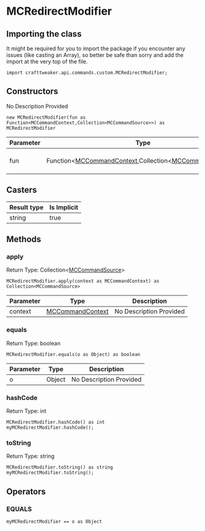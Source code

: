 # MCRedirectModifier

## Importing the class

It might be required for you to import the package if you encounter any issues (like casting an Array), so better be safe than sorry and add the import at the very top of the file.
```zenscript
import crafttweaker.api.commands.custom.MCRedirectModifier;
```


## Constructors

No Description Provided
```zenscript
new MCRedirectModifier(fun as Function<MCCommandContext,Collection<MCCommandSource>>) as MCRedirectModifier
```
| Parameter | Type | Description |
|-----------|------|-------------|
| fun | Function&lt;[MCCommandContext](/vanilla/api/commands/custom/MCCommandContext),Collection&lt;[MCCommandSource](/vanilla/api/commands/custom/MCCommandSource)&gt;&gt; | No Description Provided |


## Casters

| Result type | Is Implicit |
|-------------|-------------|
| string | true |

## Methods

### apply

Return Type: Collection&lt;[MCCommandSource](/vanilla/api/commands/custom/MCCommandSource)&gt;

```zenscript
MCRedirectModifier.apply(context as MCCommandContext) as Collection<MCCommandSource>
```
| Parameter | Type | Description |
|-----------|------|-------------|
| context | [MCCommandContext](/vanilla/api/commands/custom/MCCommandContext) | No Description Provided |

### equals

Return Type: boolean

```zenscript
MCRedirectModifier.equals(o as Object) as boolean
```
| Parameter | Type | Description |
|-----------|------|-------------|
| o | Object | No Description Provided |

### hashCode

Return Type: int

```zenscript
MCRedirectModifier.hashCode() as int
myMCRedirectModifier.hashCode();
```
### toString

Return Type: string

```zenscript
MCRedirectModifier.toString() as string
myMCRedirectModifier.toString();
```

## Operators

### EQUALS

```zenscript
myMCRedirectModifier == o as Object
```



